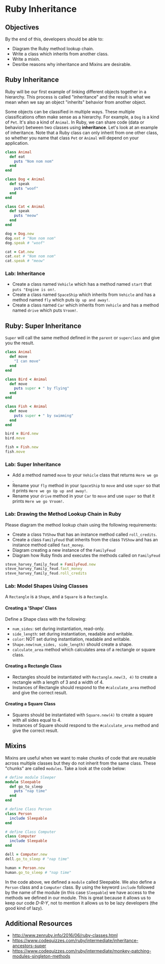 # Ruby Inheritance

## Objectives

By the end of this, developers should be able to:

- Diagram the Ruby method lookup chain.
- Write a class which inherits from another class.
- Write a mixin.
- Desribe reasons why inheritance and Mixins are desirable.

## Ruby Inheritance

Ruby will be our first example of linking different objects together in a hierarchy. This process is called "inheritance" and the result is what we mean when we say an object "inherits" behavior from another object.

Some objects can be classified in multiple ways. These multiple classifications often make sense as a hierarchy. For example, a `Dog` is a kind of `Pet`. It's also a kind of `Animal`. In Ruby, we can share code (data or behavior) between two classes using **inheritance**. Let's look at an example of inheritance. Note that a Ruby class can only inherit from one other class, so whether you name that class `Pet` or `Animal` will depend on your application.

```ruby
class Animal
  def eat
    puts "Nom nom nom"
  end
end

class Dog < Animal
  def speak
    puts "woof"
  end
end

class Cat < Animal
  def speak
    puts "meow"
  end
end

dog = Dog.new
dog.eat # "Nom nom nom"
dog.speak # "woof"

cat = Cat.new
cat.eat # "Nom nom nom"
cat.speak # "meow"
```

### Lab: Inheritance

- Create a class named `Vehicle` which has a method named `start` that `puts "Engine is on!`.
- Create a class named `SpaceShip` which inherits from `Vehicle` and has a method named `fly` which puts `Up up and away!`.
- Create a class named `Car` which inherits from `Vehicle` and has a method named `drive` which puts `Vroom!`.

## Ruby: Super Inheritance

`Super` will call the same method defined in the `parent` or `superclass` and give you the result.

```ruby
class Animal
  def move
    "I can move"
  end
end

class Bird < Animal
  def move
    puts super + " by flying"
  end
end

class Fish < Animal
  def move
    puts super + " by swimming"
  end
end

bird = Bird.new
bird.move

fish = Fish.new
fish.move
```

### Lab: Super Inheritance

- Add a method named `move` to your `Vehicle` class that returns `Here we go `.
- Rename your `fly` method in your `SpaceShip` to `move` and use `super` so that it prints `Here we go Up up and away!`.
- Rename your `drive` method in your `Car` to `move` and use `super` so that it prints `Here we go Vroom!`.

### Lab: Drawing the Method Lookup Chain in Ruby

Please diagram the method lookup chain using the following requirements:

- Create a class `TVShow` that has an instance method called `roll_credits`.
- Create a class `FamilyFeud` that inherits from the class `TVShow` and has an instance method called `fast_money`.
- Diagram creating a new instance of the `FamilyFeud`
- Diagram how Ruby finds and executes the methods called on  `FamilyFeud`

```rb
steve_harvey_family_feud = FamilyFeud.new
steve_harvey_family_feud.fast_money
steve_harvey_family_feud.roll_credits
```

### Lab: Model Shapes Using Classes

A `Rectangle` is a `Shape`, and a `Square` is a `Rectangle`.

#### Creating a 'Shape' Class

Define a Shape class with the following:
- `num_sides`: set during instantiation, read-only.
- `side_length`: set during instantiation, readable and writable.
- `color`: NOT set during instantiation, readable and writable.
- `Shape.new(num_sides, side_length)` should create a shape.
- `calculate_area` method which calculates area of a rectangle or square class.

#### Creating a Rectangle Class

- Rectangles should be instantiated with `Rectangle.new(3, 4)` to create a rectangle with a length of 3 and a width of 4.
- Instances of Rectangle should respond to the `#calculate_area` method and give the correct result.

#### Creating a Square Class

- Squares should be instantiated with `Square.new(4)` to create a square with all sides equal to 4.
- Instances of Square should respond to the `#calculate_area` method and give the correct result.

## Mixins

Mixins are useful when we want to make chunks of code that are reusable across multiple classes but they do not inherit from the same class.  These "chunks" are called `modules`. Take a look at the code below:

```rb
# define module Sleeper
module Sleepable
  def go_to_sleep
    puts "nap time"
  end
end

# define Class Person
class Person
  include Sleepable
end

# define Class Computer
class Computer
  include Sleepable
end

dell = Computer.new
dell.go_to_sleep # "nap time"

human = Person.new
human.go_to_sleep # "nap time"
```

In the code above, we defined a `module` called Sleepable. We also define a `Person` class and a `Computer` class. By using the keyword `include` followed by the name of the module (in this case `Sleepable`) we have access to the methods we defined in our module.  This is great because it allows us to keep our code *D-R-Y*, not to mention it allows us to be lazy developers (the good kind of lazy).

## Additional Resources

- http://www.zenruby.info/2016/06/ruby-classes.html
- https://www.codequizzes.com/ruby/intermediate/inheritance-ancestors-super
- https://www.codequizzes.com/ruby/intermediate/monkey-patching-modules-singleton-methods

